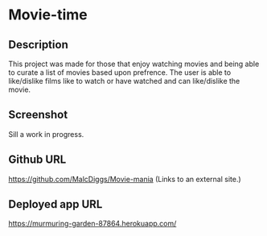 # Movie-time

## Description

This project was made for those that enjoy watching movies and being able to curate a list of movies based upon prefrence. The user is able to like/dislike films  like to watch or have watched and can like/dislike the movie. 


## Screenshot

Sill a work in progress. 

## Github URL
https://github.com/MalcDiggs/Movie-mania (Links to an external site.)

## Deployed app URL
https://murmuring-garden-87864.herokuapp.com/
